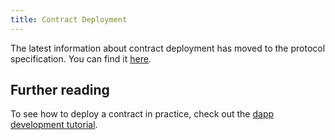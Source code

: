 ```yaml
---
title: Contract Deployment
---
```


The latest information about contract deployment has moved to the protocol specification. You can find it [here](../../protocol-specs/contract-deployment/index.md).

## Further reading

To see how to deploy a contract in practice, check out the [dapp development tutorial](../../tutorials/codealong/simple_dapp/index.md).
